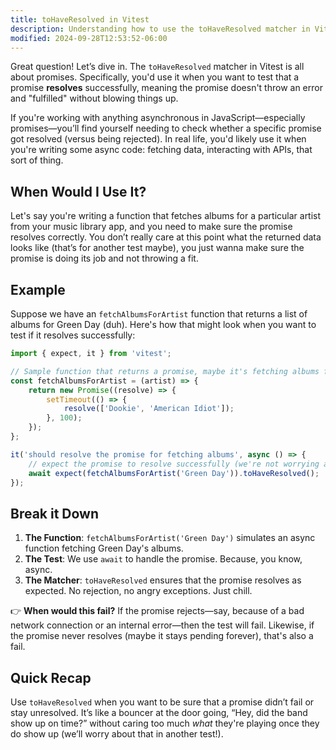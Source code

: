 ```yaml
---
title: toHaveResolved in Vitest
description: Understanding how to use the toHaveResolved matcher in Vitest.
modified: 2024-09-28T12:53:52-06:00
---
```


Great question! Let’s dive in. The `toHaveResolved` matcher in Vitest is all about promises. Specifically, you'd use it when you want to test that a promise **resolves** successfully, meaning the promise doesn't throw an error and "fulfilled" without blowing things up.

If you're working with anything asynchronous in JavaScript—especially promises—you’ll find yourself needing to check whether a specific promise got resolved (versus being rejected). In real life, you'd likely use it when you're writing some async code: fetching data, interacting with APIs, that sort of thing.

## When Would I Use It?

Let's say you're writing a function that fetches albums for a particular artist from your music library app, and you need to make sure the promise resolves correctly. You don’t really care at this point what the returned data looks like (that’s for another test maybe), you just wanna make sure the promise is doing its job and not throwing a fit.

## Example

Suppose we have an `fetchAlbumsForArtist` function that returns a list of albums for Green Day (duh). Here's how that might look when you want to test if it resolves successfully:

```javascript
import { expect, it } from 'vitest';

// Sample function that returns a promise, maybe it's fetching albums from an API, service, or database
const fetchAlbumsForArtist = (artist) => {
	return new Promise((resolve) => {
		setTimeout(() => {
			resolve(['Dookie', 'American Idiot']);
		}, 100);
	});
};

it('should resolve the promise for fetching albums', async () => {
	// expect the promise to resolve successfully (we're not worrying about what's inside)
	await expect(fetchAlbumsForArtist('Green Day')).toHaveResolved();
});
```

## Break it Down

1. **The Function**: `fetchAlbumsForArtist('Green Day')` simulates an async function fetching Green Day's albums.
2. **The Test**: We use `await` to handle the promise. Because, you know, async.
3. **The Matcher**: `toHaveResolved` ensures that the promise resolves as expected. No rejection, no angry exceptions. Just chill.

👉 **When would this fail?** If the promise rejects—say, because of a bad network connection or an internal error—then the test will fail. Likewise, if the promise never resolves (maybe it stays pending forever), that's also a fail.

## Quick Recap

Use `toHaveResolved` when you want to be sure that a promise didn’t fail or stay unresolved. It’s like a bouncer at the door going, “Hey, did the band show up on time?” without caring too much *what* they're playing once they do show up (we’ll worry about that in another test!).
